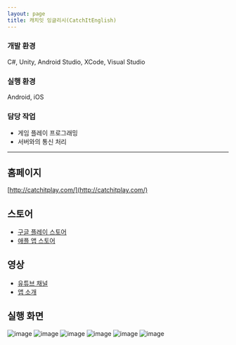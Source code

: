 ```yaml
---
layout: page
title: 캐치잇 잉글리시(CatchItEnglish)
---
```


### 개발 환경
C#, Unity, Android Studio, XCode, Visual Studio     

### 실행 환경
Android, iOS  

### 담당 작업
* 게임 플레이 프로그래밍
* 서버와의 통신 처리

---

## 홈페이지
[http://catchitplay.com/](http://catchitplay.com/)  

## 스토어
* [구글 플레이 스토어](https://play.google.com/store/apps/details?id=com.nxc.catchitenglishbasic.google&hl=ko)
* [애플 앱 스토어](https://apps.apple.com/kr/app/%EC%BA%90%EC%B9%98%EC%9E%87-%EC%9E%89%EA%B8%80%EB%A6%AC%EC%8B%9C/id881322806)

## 영상
* [유튜브 채널](https://www.youtube.com/channel/UC1WiTJlJXj7InDxycoUa3Cg)  
* [앱 소개](https://www.youtube.com/watch?v=z2AP5nprDWM)

## 실행 화면
![image](/assets/images/games/cie/1.png)
![image](/assets/images/games/cie/2.png)
![image](/assets/images/games/cie/3.png)
![image](/assets/images/games/cie/4.png)
![image](/assets/images/games/cie/5.png)
![image](/assets/images/games/cie/6.png)